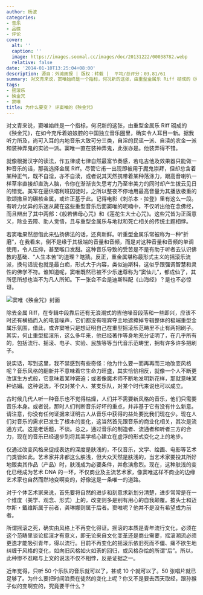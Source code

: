 ```yaml
---
author: 杨波
categories:
- 音乐
- 品碟
- 评论
cover:
  alt: ''
  caption: ''
  image: https://images.soomal.cc/images/doc/20131222/00038782.webp
  relative: false
date: '2014-01-10T13:25:04+08:00'
description: 源自：外滩画报 | 版权：转载 |  平均/总评分：03.81/61
summary: 对文青来说，窦唯始终是一个指标，何况新的这张，由重型金属乐 Riff 砌成的《殃金咒》，在如今充斥着娘娘腔的中国独立音乐圈里，确实令人耳目一新。据我听力所及，尚可入耳的内地音乐大致可分三类，自淫的民谣一派、自渎的农金一派和装神弄鬼的实验一派。窦唯一直在装神弄鬼，此张亦是。他装弄得不错……
tags:
- 摇滚乐
- 殃金咒
- 窦唯
title: 为什么要变？ 评窦唯的《殃金咒》
---
```


对文青来说，窦唯始终是一个指标，何况新的这张，由重型金属乐 Riff 砌成的《殃金咒》，在如今充斥着娘娘腔的中国独立音乐圈里，确实令人耳目一新。据我听力所及，尚可入耳的内地音乐大致可分三类，自淫的民谣一派、自渎的农金一派和装神弄鬼的实验一派。窦唯一直在装神弄鬼，此张亦是。他装弄得不错。

就像根据汉字的读法，作五律或七律自然最富节奏感，若电吉他及效果器只能做一种音乐的话，那我选择金属 Riff。尽管它甫一出现即被用于魔鬼崇拜，但却总含着某种正气，既不自淫，亦不自渎，或者说其天然携带着某种荡涤力，跟高音喇叭一样草率直接却直洗人脑，令你在渐渐丧失思考力乃至审美力的同时却产生拨云见日的错觉。美军在逼供塔利班囚徒时，之所以整夜不停地用最高音量为其播放极重的歌颂撒旦的碾核金属，或许正基于此。记得电影《刺杀本・拉登》里有这么一段。有听力优异的乐迷从藏在这些重型音乐后面窦唯的呢喃中，不仅听出他在念佛经，而且辨出了其中两部：《般若佛母心咒》和《莲花生大士心咒》。这些咒皆为正面意义，除业去障、助人觉悟，且与重型金属乐与地狱和死亡相关的传统主题相悖。

若窦唯果然想借此来弘扬佛法的话，还真新鲜。听重型金属乐常被称为一种“折磨”，在我看来，倒不是缘于其极端的音量和音频，而是对这种音量和音频的单调使用，令人压抑，甚至喉口发甜。这种音乐导致的受苦是不是有助于听者去认识佛教的基础、“人生本苦”的道理？瞎猜。反正，重金属堪称最形式主义的摇滚乐流派，换句话说也就是最白痴，形式大于内容，类似迪斯科，这似乎跟强调智慧和灵性的佛学不符。谁知道呢，窦唯既然已被不少乐迷尊称为“窦仙儿”，都成仙了，其所思所想也当不为凡人所知。下一张会不会是迪斯科配《山海经》？是也不必惊讶。

![窦唯《殃金咒》封面](https://images.soomal.cc/images/doc/20131222/00038782_01.webp)





除去金属 Riff，在专辑中段靠后还有无浪潮式的吉他噪音段落和一些即兴，应该不时还有横插而入的电音噪声，它们都没有喧宾夺主地遮掩掉专辑整体的极端重型金属乐氛围，借此，或许窦唯只是想证明自己在重型摇滚乐范畴里不止有两把刷子。其实，何止重型摇滚乐，这么多年来，他已经著作等身地充分证明了，在几乎所有的，包括流行、摇滚、电子、实验、民族等等当代音乐范畴里，拥有许多许多把刷子。

说实话，写到这里，我不禁感到有些奇怪：他为什么要一而再再而三地改变风格呢？音乐风格的翻新并不意味着它生命力旺盛，其实恰恰相反，就像一个人不断更改谋生方式般，它意味着某种窘迫；或者像魔术师不断地发明新花样，那就意味某种谄媚。这种说法，不仅对某个人、某支乐队，对某个时代来说也可以成立。

古时候几代人听一种音乐也不觉得枯燥，人们并不需要新风格的音乐，他们只需要音乐本身。或者说，那时人们判断音乐好坏的重点，并非基于它有没有什么新意。请注意，你没有任何证据来证明古人从音乐中获得的益处要比我们现在少。现在人们对音乐的需求已发生了根本的变化，这当然首先跟音乐的商业化相关，其次是流通方式。这是老话题，不谈。总之，通过音乐的制造者、流通者和听者三方的合力，现在的音乐已经退步到将其美学核心建立在虚浮的形式变化之上的地步。

仅通过改变风格来促成表达的深度是肤浅的，不仅音乐，文学、绘画、电影等艺术门类皆如此。艺术家并非都这么肤浅，但大众天然是肤浅的，当艺术家要投其所好地贩卖其作品（产品）时，肤浅成为必要条件，并愈演愈烈。现在，这种肤浅的变化已经成为艺术 DNA 的一环，不仅商业及主流艺术家，像窦唯这样不商业的边缘艺术家也自然而然地变啊变的，好像这是一条唯一的道路。

对于个体艺术家来说，首先要将自然的进步和刻意求新划分清楚，进步常常是在一个维度（美学、观念、形式）上的，改变则多是别有用心的自我颠覆。披头士和迈尔斯・戴维斯属于前者，龚琳娜则属于后者。窦唯呢？他并不是没有希望成为前者。

所谓摇滚之死，确实由风格上不再变化得证。摇滚的本质是青年流行文化，必须在这个范畴里谈论摇滚才有意义，即无论来自文化变革还是商业需要，摇滚潮流必须更迭才能吸引青年，得以流行。目前不再变化的摇滚乐依旧死而不僵、痛不欲生地纠缠于风格的变化，如向旧风格如火如荼的回归，或风格杂烩的所谓“后”。所以，此种惨不忍睹与上文的说法不仅不相悖，反是证据之一。

近年觉得，只听 50 个乐队的音乐就可以了，甚或 10 个就可以了。50 张唱片就已足够了。为什么要把时间浪费在徒然的变化上呢？你又不是要去西天取经，跟孙猴子似的变啊变的，究竟要干什么？